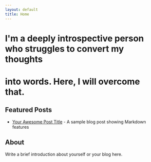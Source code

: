 ```yaml
---
layout: default
title: Home
---
```


# I'm a deeply introspective person who struggles to convert my thoughts
# into words. Here, I will overcome that.

## Featured Posts

- [Your Awesome Post Title](/2025/10/18/test.html) - A sample blog post showing Markdown features

## About

Write a brief introduction about yourself or your blog here.
